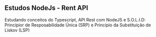 ## Estudos NodeJs - Rent API

Estudando conceitos do Typescript, API Rest com NodeJS e S.O.L.I.D: Princípior de Resposabilidade Única (SRP) e Princípio da Substituição de Liskov (LSP)
